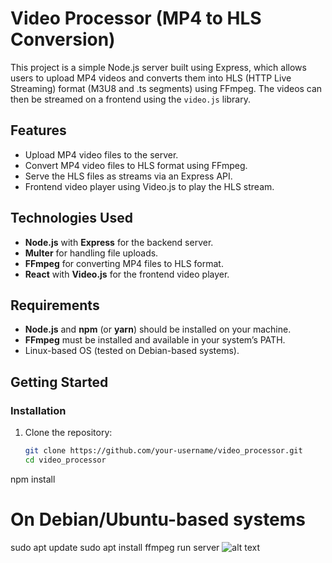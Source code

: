 # Video Processor (MP4 to HLS Conversion)

This project is a simple Node.js server built using Express, which allows users to upload MP4 videos and converts them into HLS (HTTP Live Streaming) format (M3U8 and .ts segments) using FFmpeg. The videos can then be streamed on a frontend using the `video.js` library.

## Features
- Upload MP4 video files to the server.
- Convert MP4 video files to HLS format using FFmpeg.
- Serve the HLS files as streams via an Express API.
- Frontend video player using Video.js to play the HLS stream.

## Technologies Used
- **Node.js** with **Express** for the backend server.
- **Multer** for handling file uploads.
- **FFmpeg** for converting MP4 files to HLS format.
- **React** with **Video.js** for the frontend video player.

## Requirements
- **Node.js** and **npm** (or **yarn**) should be installed on your machine.
- **FFmpeg** must be installed and available in your system’s PATH.
- Linux-based OS (tested on Debian-based systems).

## Getting Started

### Installation

1. Clone the repository:
   ```bash
   git clone https://github.com/your-username/video_processor.git
   cd video_processor
npm install
# On Debian/Ubuntu-based systems
sudo apt update
sudo apt install ffmpeg
run server 
![alt text](image.png)
